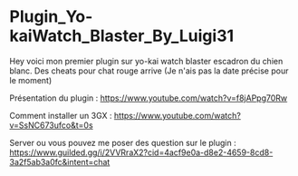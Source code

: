 # Plugin_Yo-kaiWatch_Blaster_By_Luigi31

Hey voici mon premier plugin sur yo-kai watch blaster escadron du chien blanc.
Des cheats pour chat rouge arrive (Je n'ais pas la date précise pour le moment)

Présentation du plugin : https://www.youtube.com/watch?v=f8jAPpg70Rw

Comment installer un 3GX : https://www.youtube.com/watch?v=SsNC673ufco&t=0s

Server ou vous pouvez me poser des question sur le plugin : https://www.guilded.gg/i/2VVRraX2?cid=4acf9e0a-d8e2-4659-8cd8-3a2f5ab3a0fc&intent=chat